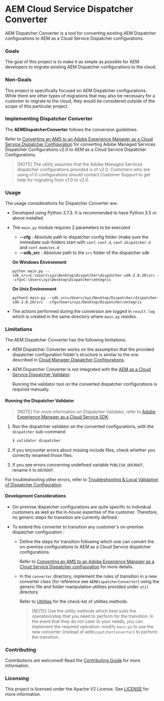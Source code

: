 # AEM Cloud Service Dispatcher Converter

AEM Dispatcher Converter is a tool for converting existing AEM Dispatcher configurations to AEM as a Cloud Service Dispatcher configurations.

### Goals

The goal of this project is to make it as simple as possible for AEM developers to migrate existing AEM Dispatcher configurations to the cloud.

### Non-Goals

This project is specifically focused on AEM Dispatcher configurations.  While there are other types of migrations that may also be necessary for a customer to migrate to the cloud, they would be considered outside of the scope of this particular project.


### Implementing Dispatcher Converter

The **AEMDispatcherConverter** follows the conversion guidelines.

Refer to [Converting an AMS to an Adobe Experience Manager as a Cloud Service Dispatcher Configuration](https://docs.adobe.com/content/help/en/experience-manager-cloud-service/implementing/content-delivery/disp-overview.html#how-to-convert-an-ams-to-an-aem-as-a-cloud-service-dispatcher-configuration) for converting Adobe Managed Services Dispatcher Configurations v2.0 to AEM as a Cloud Service Dispatcher Configurations.

   >[NOTE]
   > The utility assumes that the Adobe Managed Services dispatcher configurations provided is of v2.0. Customers who are using v1.0 configurations should contact Customer Support to get help for migrating from v1.0 to v2.0.


### Usage

The usage considerations for Dispatcher Converter are:

* Developed using Python 3.7.3.
  It is recommended to have Python 3.5 or above installed.

* The `main.py` module requires 2 parameters to be executed

	* **--cfg** : Absolute path to dispatcher config folder (make sure the immediate sub-folders start with `conf`, `conf.d`, `conf.dispatcher.d` and `conf.modules.d`
	* **--sdk_src** : Absolute path to the `src` folder of the dispatcher sdk

	**On Windows Environment**

	```shell
	python main.py --sdk_src=C:\Users\xyz\Desktop\Dispatcher\dispatcher-sdk-2.0.20\src --cfg=C:\Users\xyz\Desktop\Dispatcher\entegris
	```

	**On Unix Environment**

	```shell
	python3 main.py --sdk_src=/Users/xyz/Desktop/Dispatcher/dispatcher-sdk-2.0.20/src --cfg=/Users/xyz/Desktop/Dispatcher/entegris
	```
* The actions performed during the conversion are logged in `result.log` which is created in the same directory where `main.py` resides.

### Limitations

The AEM Dispatcher Converter has the following limitations:

* AEM Dispatcher Converter works on the assumption that the provided dispatcher configuration folder's structure is similar to the one described in [Cloud Manager Dispatcher Configurations](https://docs.adobe.com/content/help/en/experience-manager-cloud-manager/using/getting-started/dispatcher-configurations.html).

* AEM Dispatcher Converter is not integrated with the [AEM as a Cloud Service Dispatcher Validator](https://docs.adobe.com/content/help/en/experience-manager-learn/cloud-service/local-development-environment-set-up/dispatcher-tools.html). 

   Running the validator tool on the converted dispatcher configurations is required manually.

#### Running the Dispatcher Validator

>[NOTE]
> For more information on Dispatcher Validator, refer to [Adobe Experience Manager as a Cloud Service SDK](https://docs.adobe.com/content/help/en/experience-manager-learn/cloud-service/local-development-environment-set-up/dispatcher-tools.html).

1. Run the dispatcher validator on the converted configurations, with the `dispatcher` sub-command:
   ```java
   $ validator dispatcher
   ```

1. If you encounter errors about missing include files, check whether you correctly renamed those files.

1. If you see errors concerning undefined variable `PUBLISH_DOCROOT`, rename it to `DOCROOT`.

For troubleshooting other errors, refer to [Troubleshooting & Local Validation of Dispatcher Configuration](https://docs.adobe.com/content/help/en/experience-manager-learn/cloud-service/local-development-environment-set-up/dispatcher-tools.html#troubleshooting).


#### Development Considerations

* On-premise dispatcher configurations are quite specific to individual customers as well as the in-house expertise of the customer. Therefore, no generic steps for transition are currently defined.

* To extend this converter to transition any customer's on-premise dispatcher configuration :

  * Define the steps for transition following which one can convert the on-premise configurations to AEM as a Cloud Service dispatcher configurations.
  
    Refer to [Converting an AMS to an Adobe Experience Manager as a Cloud Service Dispatcher configuration](https://docs.adobe.com/content/help/en/experience-manager-cloud-service/implementing/content-delivery/disp-overview.html#how-to-convert-an-ams-to-an-aem-as-a-cloud-service-dispatcher-configuration) for more details.

  * In the `converter` directory, implement the rules of transition in a new converter class (for reference see `AEMDispatcherConverter`)
  using the generic file and folder manipulation utilities provided under `util` directory. 
  
    Refer to [Utilities](./util/utilities.md) for the check-list of utilities methods.
  
    >[NOTE]
    > Use the utility methods which best suits the operation/step that you need to perform for the transition. In the event that they do not cater to your needs, you can implement the required operation:
    > modify `main.py` to use the new converter (instead of `AEMDispatcherConverter`) to perform the transition.

### Contributing

Contributions are welcomed! Read the [Contributing Guide](./.github/CONTRIBUTING.md) for more information.

### Licensing

This project is licensed under the Apache V2 License. See [LICENSE](LICENSE) for more information.